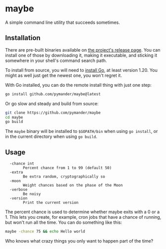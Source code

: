 # maybe
A simple command line utility that succeeds sometimes.

## Installation

There are pre-built binaries available on [the project's release page](https://github.com/pymander/maybe/releases). You can install one of those by downloading it, making it executable, and sticking it somewhere in your shell's command search path.

To install from source, you will need to [install Go](https://go.dev/dl/), at least version 1.20. You might as well just get the newest one, you won't regret it.

With Go installed, you can do the remote install thing with just one step:

```bash
go install github.com/pymander/maybe@latest
```

Or go slow and steady and build from source:

```bash
git clone https://github.com/pymander/maybe
cd maybe
go build
```

The `maybe` binary will be installed to `$GOPATH/bin` when using `go install`, or in the current directory when using `go build`.

## Usage

```
  -chance int
        Percent chance from 1 to 99 (default 50)
  -extra
        Be extra random, cryptographically so
  -moon
        Weight chances based on the phase of the Moon
  -verbose
        Be noisy
  -version
        Print the current version
```

The percent chance is used to determine whether maybe exits with a 0 or a 1. This lets you create, for example, cron jobs that have a chance of running, but won't run all the time. You can do something like this:

```bash
maybe -chance 75 && echo Hello world
```

Who knows what crazy things you only want to happen part of the time?
